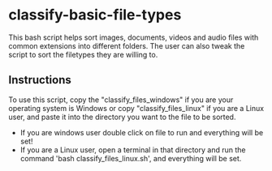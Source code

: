 # classify-basic-file-types
This bash script helps sort images, documents, videos and audio files with common extensions into different folders. The user can also tweak the script to sort the filetypes they are willing to.

## Instructions
To use this script, copy the "classify_files_windows" if you are your operating system is Windows or copy "classify_files_linux" if you are a Linux user, and paste it into the directory you want to the file to be sorted.

* If you are windows user double click on file to run and everything will be set!
* If you are a Linux user, open a terminal in that directory and run the command 'bash classify_files_linux.sh', and everything will be set.

